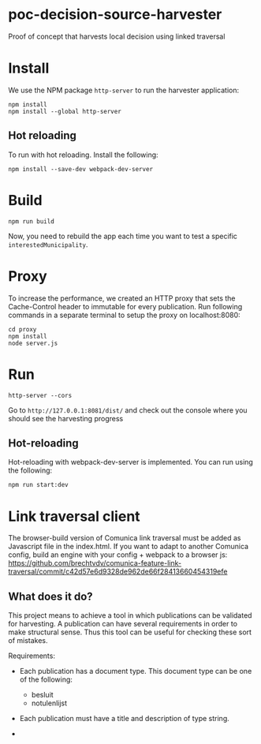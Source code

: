 # poc-decision-source-harvester
Proof of concept that harvests local decision using linked traversal

# Install

We use the NPM package `http-server` to run the harvester application:
```
npm install
npm install --global http-server
```
## Hot reloading
To run with hot reloading. Install the following:
```
npm install --save-dev webpack-dev-server    
```

# Build

```
npm run build
```

Now, you need to rebuild the app each time you want to test a specific `interestedMunicipality`.

# Proxy

To increase the performance, we created an HTTP proxy that sets the Cache-Control header to immutable for every publication. Run following commands in a separate terminal to setup the proxy on localhost:8080:

```
cd proxy
npm install
node server.js
```

# Run

```
http-server --cors
```

Go to `http://127.0.0.1:8081/dist/` and check out the console where you should see the harvesting progress

## Hot-reloading
Hot-reloading with webpack-dev-server is implemented. You can run using the following:
```
npm run start:dev
```

# Link traversal client

The browser-build version of Comunica link traversal must be added as Javascript file in the index.html.
If you want to adapt to another Comunica config, build an engine with your config + webpack to a browser js:
https://github.com/brechtvdv/comunica-feature-link-traversal/commit/c42d57e6d9328de962de66f28413660454319efe

## What does it do?

This project means to achieve a tool in which publications can be validated for harvesting. A publication can have several requirements in order to make structural sense. Thus this tool can be useful for checking these sort of mistakes.

Requirements:
- Each publication has a document type. This document type can be one of the following:
  - besluit
  - notulenlijst

- Each publication must have a title and description of type string.
- 
 
